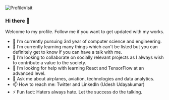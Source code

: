 ![ProfileVisit](http://hits.dwyl.com/UdeshUdayakumar/UdeshUdayakumar.svg)

### Hi there 👋

Welcome to my profile. Follow me if you want to get updated with my works.

- 🔭 I’m currently pursuing 3rd year of computer science and engineering.
- 🌱 I’m currently learning many things which can't be listed but you can definitely get to know if you can have a talk with me.
- 👯 I’m looking to collaborate on socially relevant projects as I always wish to contribute a value to the society.
- 🤔 I’m looking for help with learning React and TensorFlow at an advanced level.
- 💬 Ask me about airplanes, aviation, technologies and data analytics.
- 📫 How to reach me: Twitter and LinkedIn (Udesh Udayakumar)
- ⚡ Fun fact: Haters always hate. Let the success do the talking.

<!--
**UdeshUdayakumar/UdeshUdayakumar** is a ✨ _special_ ✨ repository because its `README.md` (this file) appears on your GitHub profile.


-->
